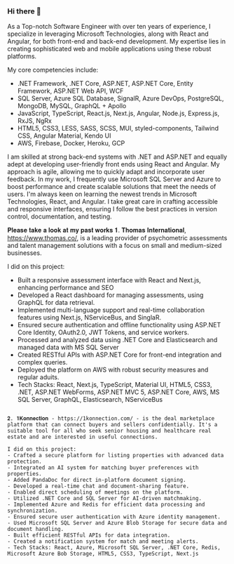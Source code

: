 ### Hi there 👋

As a Top-notch Software Engineer with over ten years of experience, I specialize in leveraging Microsoft Technologies, along with React and Angular, for both front-end and back-end development. My expertise lies in creating sophisticated web and mobile applications using these robust platforms.

My core competencies include:
- .NET Framework, .NET Core, ASP.NET, ASP.NET Core, Entity Framework, ASP.NET Web API, WCF
- SQL Server, Azure SQL Database, SignalR, Azure DevOps, PostgreSQL, MongoDB, MySQL, GraphQL + Apollo
- JavaScript, TypeScript, React.js, Next.js, Angular, Node.js, Express.js, RxJS, NgRx
- HTML5, CSS3, LESS, SASS, SCSS, MUI, styled-components, Tailwind CSS, Angular Material, Kendo UI
- AWS, Firebase, Docker, Heroku, GCP

I am skilled at strong back-end systems with .NET and ASP.NET and equally adept at developing user-friendly front ends using React and Angular. My approach is agile, allowing me to quickly adapt and incorporate user feedback. In my work, I frequently use Microsoft SQL Server and Azure to boost performance and create scalable solutions that meet the needs of users. I'm always keen on learning the newest trends in Microsoft Technologies, React, and Angular. I take great care in crafting accessible and responsive interfaces, ensuring I follow the best practices in version control, documentation, and testing.

𝐏𝐥𝐞𝐚𝐬𝐞 𝐭𝐚𝐤𝐞 𝐚 𝐥𝐨𝐨𝐤 𝐚𝐭 𝐦𝐲 𝐩𝐚𝐬𝐭 𝐰𝐨𝐫𝐤𝐬
𝟏. 𝐓𝐡𝐨𝐦𝐚𝐬 𝐈𝐧𝐭𝐞𝐫𝐧𝐚𝐭𝐢𝐨𝐧𝐚𝐥, https://www.thomas.co/, is a leading provider of psychometric assessments and talent management solutions with a focus on small and medium-sized businesses.

I did on this project:
- Built a responsive assessment interface with React and Next.js, enhancing performance and SEO
- Developed a React dashboard for managing assessments, using GraphQL for data retrieval.
- Implemented multi-language support and real-time collaboration features using Next.js, NServiceBus, and SinglaR.
- Ensured secure authentication and offline functionality using ASP.NET Core Identity, OAuth2.0, JWT Tokens, and service workers.
- Processed and analyzed data using .NET Core and Elasticsearch and managed data with MS SQL Server
- Created RESTful APIs with ASP.NET Core for front-end integration and complex queries.
- Deployed the platform on AWS with robust security measures and regular aduits.
- Tech Stacks: React, Next.js, TypeScript, Material UI, HTML5, CSS3, .NET, ASP.NET WebForms, ASP.NET MVC 5, ASP.NET Core, AWS, MS SQL Server, GraphQL, Elasticsearch, NServiceBus

~~~~~~~~~~

𝟐. 𝟏𝐊𝐨𝐧𝐧𝐞𝐜𝐭𝐢𝐨𝐧 - https://1konnection.com/ - is the deal marketplace platform that can connect buyers and sellers confidentially. It's a suitable tool for all who seek senior housing and healthcare real estate and are interested in useful connections.

I did on this project:
- Crafted a secure platform for listing properties with advanced data protection.
- Integrated an AI system for matching buyer preferences with properties.
- Added PandaDoc for direct in-platform document signing.
- Developed a real-time chat and document-sharing feature.
- Enabled direct scheduling of meetings on the platform.
- Utilized .NET Core and SQL Server for AI-driven matchmaking.
- Implemented Azure and Redis for efficient data processing and synchronization.
- Ensured secure user authentication with Azure identity management.
- Used Microsoft SQL Server and Azure Blob Storage for secure data and document handling.
- Built efficient RESTful APIs for data integration.
- Created a notification system for match and meeting alerts.
- Tech Stacks: React, Azure, Microsoft SQL Server, .NET Core, Redis, Microsoft Azure Bob Storage, HTML5, CSS3, TypeScript, Next.js
